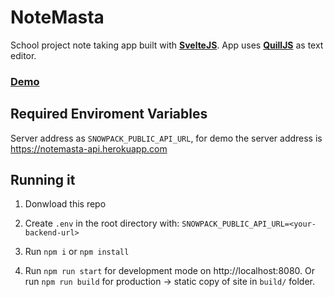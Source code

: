 # NoteMasta

School project note taking app built with **[SvelteJS](https://svelte.dev)**. App uses **[QuillJS](https://quilljs.com/)** as text editor.

### [Demo](https://notemasta.netlify.app)

## Required Enviroment Variables

Server address as `SNOWPACK_PUBLIC_API_URL`, for demo the server address is https://notemasta-api.herokuapp.com

## Running it

1. Donwload this repo
2. Create `.env` in the root directory with: `SNOWPACK_PUBLIC_API_URL=<your-backend-url>`

3. Run `npm i` or `npm install`
4. Run `npm run start` for development mode on http://localhost:8080. Or run `npm run build` for production -> static copy of site in `build/` folder.
